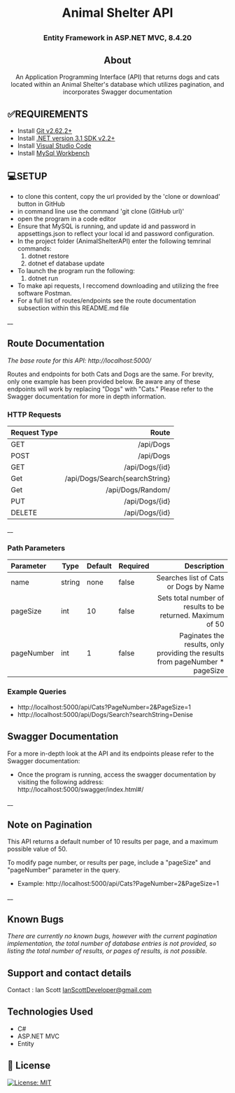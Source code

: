 # <h1 align = "center"> Animal Shelter API

## <h3 align = "center"> Entity Framework in ASP.NET MVC, 8.4.20

## <h2 align = "center"> About

<p align = "center"> An Application Programming Interface (API) that returns dogs and cats located within an Animal Shelter's database which utilizes pagination, and incorporates Swagger documentation

## **✅REQUIREMENTS**
* Install [Git v2.62.2+](https://git-scm.com/downloads/)
* Install [.NET version 3.1 SDK v2.2+](https://dotnet.microsoft.com/download/dotnet-core/2.2)
* Install [Visual Studio Code](https://code.visualstudio.com/)
* Install [MySql Workbench](https://www.mysql.com/products/workbench/)

## **💻SETUP**
* to clone this content, copy the url provided by the 'clone or download' button in GitHub
* in command line use the command 'git clone (GitHub url)'
* open the program in a code editor
* Ensure that MySQL is running, and update id and password in appsettings.json to reflect your local id and password configuration.
* In the project folder (AnimalShelterAPI) enter the following temrinal commands:
  1. dotnet restore
  2. dotnet ef database update
* To launch the program run the following:
  1. dotnet run
* To make api requests, I reccomend downloading and utilizing the free software Postman. 
* For a full list of routes/endpoints see the route documentation subsection within this README.md file

__

## Route Documentation

_The base route for this API: http://localhost:5000/_

Routes and endpoints for both Cats and Dogs are the same. For brevity, only one example has been provided below. Be aware any of these endpoints will work by replacing "Dogs" with "Cats." Please refer to the Swagger documentation for more in depth information.  

### HTTP Requests

| Request Type  | Route |
| :---------- | -----: |
| GET| /api/Dogs| 
| POST | /api/Dogs| 
| GET | /api/Dogs/{id}|
|Get| /api/Dogs/Search{searchString}
|Get| /api/Dogs/Random/ 
| PUT | /api/Dogs/{id}| 
| DELETE| /api/Dogs/{id}| 

__

### Path Parameters

| Parameter   | Type | Default | Required | Description |
| :---------- | ----- | ----- |----- |-----: |
|name | string | none | false | Searches list of Cats or Dogs by Name |
|pageSize | int | 10 | false | Sets total number of results to be returned. Maximum of 50 |
|pageNumber | int | 1 | false | Paginates the results, only providing the results from pageNumber * pageSize |

### Example Queries
 * http://localhost:5000/api/Cats?PageNumber=2&PageSize=1
 * http://localhost:5000/api/Dogs/Search?searchString=Denise


## Swagger Documentation

For a more in-depth look at the API and its endpoints please refer to the Swagger documentation:
  * Once the program is running, access the swagger documentation by visiting the following address:
    http://localhost:5000/swagger/index.html#/

__

## Note on Pagination

This API returns a default number of 10 results per page, and a maximum possible value of 50.

To modify page number, or results per page, include a "pageSize" and "pageNumber" parameter in the query.
  * Example: http://localhost:5000/api/Cats?PageNumber=2&PageSize=1

__


## Known Bugs

_There are currently no known bugs, however with the current pagination implementation, the total number of database entries is not provided, so listing the total number of results, or pages of results, is not possible._

## Support and contact details

Contact : Ian Scott IanScottDeveloper@gmail.com

## Technologies Used

* C#
* ASP.NET MVC
* Entity


## **📘 License**
[![License: MIT](https://img.shields.io/badge/License-MIT-yellow.svg)](https://opensource.org/licenses/MIT)